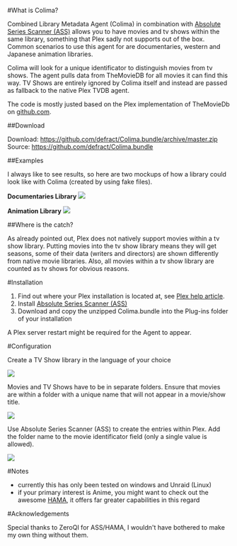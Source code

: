 #What is Colima?

Combined Library Metadata Agent (Colima) in combination with [Absolute Series Scanner (ASS)](https://github.com/ZeroQI/Absolute-Series-Scanner/ "Absolute Series Scanner (ASS)") allows you to have movies and tv shows within the same library, something that Plex sadly not supports out of the box. Common scenarios to use this agent for are documentaries, western and Japanese animation libraries.

Colima will look for a unique identificator to distinguish movies from tv shows. The agent pulls data from TheMovieDB for all movies it can find this way. TV Shows are entirely ignored by Colima itself and instead are passed as fallback to the native Plex TVDB agent. 

The code is mostly justed based on the Plex implementation of TheMovieDb on [github.com](https://github.com/plexinc-agents/TheMovieDB.bundle "github.com").

##Download

Download: https://github.com/defract/Colima.bundle/archive/master.zip
Source: https://github.com/defract/Colima.bundle

##Examples

I always like to see results, so here are two mockups of how a library could look like with Colima (created by using fake files).

**Documentaries Library**
![](https://abload.de/img/doculibh3k7l.jpg "")

**Animation Library**
![](https://abload.de/img/animationlibphkaq.jpg "")

##Where is the catch?

As already pointed out, Plex does not natively support movies within a tv show library. Putting movies into the tv show library means they will get seasons, some of their data (writers and directors) are shown differently from native movie libraries. Also, all movies within a tv show library are counted as tv shows for obvious reasons.

#Installation

1. Find out where your Plex installation is located at, see [Plex help article](https://support.plex.tv/hc/en-us/articles/201106098-How-do-I-find-the-Plug-Ins-folder- "Plex help article").
2. Install [Absolute Series Scanner (ASS)](https://github.com/ZeroQI/Absolute-Series-Scanner/ "Absolute Series Scanner (ASS)") 
3. Download and copy the unzipped Colima.bundle into the Plug-ins folder of your installation

A Plex server restart might be required for the Agent to appear.

#Configuration

Create a TV Show library in the language of your choice

![](https://abload.de/img/config016arzj.jpg "")

Movies and TV Shows have to be in separate folders. Ensure that movies are within a folder with a unique name that will not appear in a movie/show title.

![](https://abload.de/img/config02yeo1c.jpg "")

Use Absolute Series Scanner (ASS) to create the entries within Plex. Add the folder name to the movie identificator field (only a single value is allowed).

![](https://abload.de/img/config03cgs5h.jpg "")

#Notes
* currently this has only been tested on windows and Unraid (Linux)
* if your primary interest is Anime, you might want to check out the awesome [HAMA](https://forums.plex.tv/discussion/77636/release-http-anidb-metadata-agent-hama/p1 "HAMA"), it offers far greater capabilities in this regard

#Acknowledgements

Special thanks to ZeroQI for ASS/HAMA, I wouldn't have bothered to make my own thing without them.